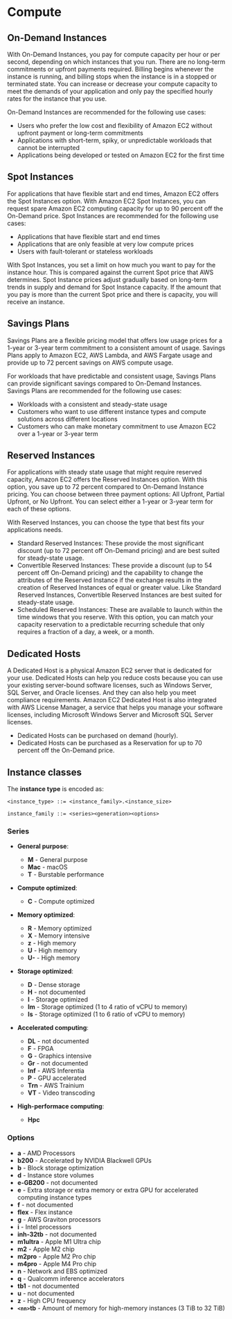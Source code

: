 # Compute

## On-Demand Instances

With On-Demand Instances, you pay for compute capacity per hour or per second, depending on which instances that you run. There are no long-term commitments or upfront payments required. Billing begins whenever the instance is running, and billing stops when the instance is in a stopped or terminated state. You can increase or decrease your compute capacity to meet the demands of your application and only pay the specified hourly rates for the instance that you use.

On-Demand Instances are recommended for the following use cases:

- Users who prefer the low cost and flexibility of Amazon EC2 without upfront payment or long-term commitments
- Applications with short-term, spiky, or unpredictable workloads that cannot be interrupted
- Applications being developed or tested on Amazon EC2 for the first time

## Spot Instances

For applications that have flexible start and end times, Amazon EC2 offers the Spot Instances option. With Amazon EC2 Spot Instances, you can request spare Amazon EC2 computing capacity for up to 90 percent off the On-Demand price. Spot Instances are recommended for the following use cases:

- Applications that have flexible start and end times
- Applications that are only feasible at very low compute prices
- Users with fault-tolerant or stateless workloads

With Spot Instances, you set a limit on how much you want to pay for the instance hour. This is compared against the current Spot price that AWS determines. Spot Instance prices adjust gradually based on long-term trends in supply and demand for Spot Instance capacity. If the amount that you pay is more than the current Spot price and there is capacity, you will receive an instance.

## Savings Plans

Savings Plans are a flexible pricing model that offers low usage prices for a 1-year or 3-year term commitment to a consistent amount of usage. Savings Plans apply to Amazon EC2, AWS Lambda, and AWS Fargate usage and provide up to 72 percent savings on AWS compute usage.

For workloads that have predictable and consistent usage, Savings Plans can provide significant savings compared to On-Demand Instances. Savings Plans are recommended for the following use cases:

- Workloads with a consistent and steady-state usage
- Customers who want to use different instance types and compute solutions across different locations
- Customers who can make monetary commitment to use Amazon EC2 over a 1-year or 3-year term

## Reserved Instances

For applications with steady state usage that might require reserved capacity, Amazon EC2 offers the Reserved Instances option. With this option, you save up to 72 percent compared to On-Demand Instance pricing. You can choose between three payment options: All Upfront, Partial Upfront, or No Upfront. You can select either a 1-year or 3-year term for each of these options.

With Reserved Instances, you can choose the type that best fits your applications needs.

- Standard Reserved Instances: These provide the most significant discount (up to 72 percent off On-Demand pricing) and are best suited for steady-state usage.
- Convertible Reserved Instances: These provide a discount (up to 54 percent off On-Demand pricing) and the capability to change the attributes of the Reserved Instance if the exchange results in the creation of Reserved Instances of equal or greater value. Like Standard Reserved Instances, Convertible Reserved Instances are best suited for steady-state usage.
- Scheduled Reserved Instances: These are available to launch within the time windows that you reserve. With this option, you can match your capacity reservation to a predictable recurring schedule that only requires a fraction of a day, a week, or a month.

## Dedicated Hosts

A Dedicated Host is a physical Amazon EC2 server that is dedicated for your use. Dedicated Hosts can help you reduce costs because you can use your existing server-bound software licenses, such as Windows Server, SQL Server, and Oracle licenses. And they can also help you meet compliance requirements. Amazon EC2 Dedicated Host is also integrated with AWS License Manager, a service that helps you manage your software licenses, including Microsoft Windows Server and Microsoft SQL Server licenses.

- Dedicated Hosts can be purchased on demand (hourly).
- Dedicated Hosts can be purchased as a Reservation for up to 70 percent off the On-Demand price.

## Instance classes

The __instance type__ is encoded as:

```bnf
<instance_type> ::= <instance_family>.<instance_size>

instance_family ::= <series><generation><options>
```

### Series

- __General purpose__:
  - __M__ - General purpose
  - __Mac__ - macOS
  - __T__ - Burstable performance

- __Compute optimized__:
  - __C__ - Compute optimized

- __Memory optimized__:
  - __R__ - Memory optimized
  - __X__ - Memory intensive
  - __z__ - High memory
  - __U__ - High memory
  - __U-__ - High memory

- __Storage optimized__:
  - __D__ - Dense storage
  - __H__ - not documented
  - __I__ - Storage optimized
  - __Im__ - Storage optimized (1 to 4 ratio of vCPU to memory)
  - __Is__ - Storage optimized (1 to 6 ratio of vCPU to memory)

- __Accelerated computing__:
  - __DL__ - not documented
  - __F__ - FPGA
  - __G__ - Graphics intensive
  - __Gr__ - not documented
  - __Inf__ - AWS Inferentia
  - __P__ - GPU accelerated
  - __Trn__ - AWS Trainium
  - __VT__ - Video transcoding

- __High-performace computing__:
  - __Hpc__

### Options

- __a__ - AMD Processors
- __b200__ - Accelerated by NVIDIA Blackwell GPUs
- __b__ - Block storage optimization
- __d__ - Instance store volumes
- __e-GB200__ - not documented
- __e__ - Extra storage or extra memory or extra GPU for accelerated computing instance types
- __f__ - not documented
- __flex__ - Flex instance
- __g__ - AWS Graviton processors
- __i__ - Intel processors
- __inh-32tb__ - not documented
- __m1ultra__ - Apple M1 Ultra chip
- __m2__ - Apple M2 chip
- __m2pro__ - Apple M2 Pro chip
- __m4pro__ - Apple M4 Pro chip
- __n__ - Network and EBS optimized
- __q__ - Qualcomm inference accelerators
- __tb1__ - not documented
- __u__ - not documented
- __z__ - High CPU frequency
- __`<nn>`tb__ - Amount of memory for high-memory instances (3 TiB to 32 TiB)
